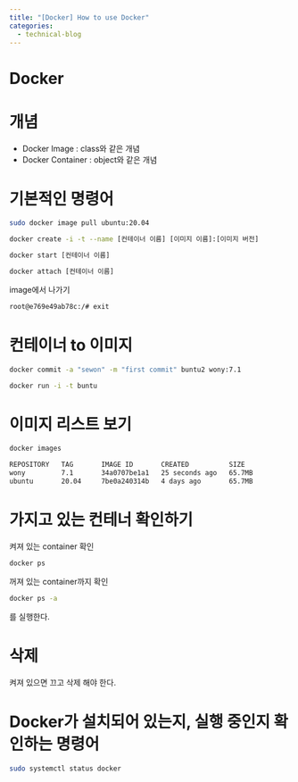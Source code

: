 ```yaml
---
title: "[Docker] How to use Docker"
categories:
  - technical-blog
---
```

# Docker

# 개념

- Docker Image : class와 같은 개념
- Docker Container : object와 같은 개념

# 기본적인 명령어

```bash
sudo docker image pull ubuntu:20.04
```

```bash
docker create -i -t --name [컨테이너 이름] [이미지 이름]:[이미지 버전]
```

```bash
docker start [컨테이너 이름]
```

```bash
docker attach [컨테이너 이름]
```

image에서 나가기

```bash
root@e769e49ab78c:/# exit
```

# 컨테이너 to 이미지

```bash
docker commit -a "sewon" -m "first commit" buntu2 wony:7.1
```

```bash
docker run -i -t buntu
```

# 이미지 리스트 보기

```bash
docker images
```

```bash
REPOSITORY   TAG       IMAGE ID       CREATED          SIZE
wony         7.1       34a0707be1a1   25 seconds ago   65.7MB
ubuntu       20.04     7be0a240314b   4 days ago       65.7MB
```

# 가지고 있는 컨테너 확인하기

켜져 있는 container 확인

```bash
docker ps
```

꺼져 있는 container까지 확인

```bash
docker ps -a
```

를 실행한다.

# 삭제

켜져 있으면 끄고 삭제 해야 한다.

# Docker가 설치되어 있는지, 실행 중인지 확인하는 명령어

```bash
sudo systemctl status docker
```
